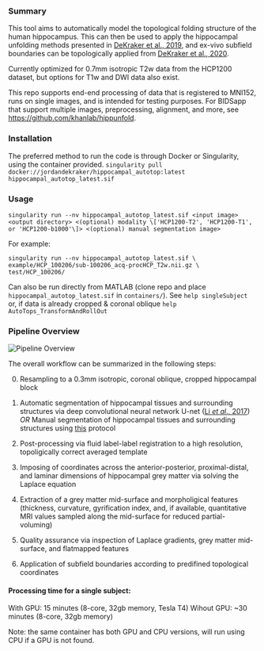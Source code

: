### Summary

This tool aims to automatically model the topological folding structure of the human hippocampus. This can then be used to apply the hippocampal unfolding methods presented in [DeKraker et al., 2019](https://www.sciencedirect.com/science/article/pii/S1053811917309977), and ex-vivo subfield boundaries can be topologically applied from [DeKraker et al., 2020](https://www.sciencedirect.com/science/article/pii/S105381191930919X?via%3Dihub).

Currently optimized for 0.7mm isotropic T2w data from the HCP1200 dataset, but options for T1w and DWI data also exist. 

This repo supports end-end processing of data that is registered to MNI152, runs on single images, and is intended for testing purposes. For BIDSapp that support multiple images, preprocessing, alignment, and more, see https://github.com/khanlab/hippunfold.

### Installation

The preferred method to run the code is through Docker or Singularity, using the container provided. 
`singularity pull docker://jordandekraker/hippocampal_autotop:latest hippocampal_autotop_latest.sif`

### Usage
`singularity run --nv hippocampal_autotop_latest.sif <input image> <output directory> <(optional) modality \['HCP1200-T2', 'HCP1200-T1', or 'HCP1200-b1000'\]> <(optional) manual segmentation image>`

For example:
```
singularity run --nv hippocampal_autotop_latest.sif \
example/HCP_100206/sub-100206_acq-procHCP_T2w.nii.gz \
test/HCP_100206/
```
Can also be run directly from MATLAB (clone repo and place `hippocampal_autotop_latest.sif` in `containers/`). See `help singleSubject` or, if data is already cropped & coronal oblique `help AutoTops_TransformAndRollOut`

### Pipeline Overview

![Pipeline Overview](https://github.com/jordandekraker/Hippocampal_AutoTop/blob/master/misc/pipeline_overview.png)

The overall workflow can be summarized in the following steps:

0) Resampling to a 0.3mm isotropic, coronal oblique, cropped hippocampal block

1) Automatic segmentation of hippocampal tissues and surrounding structures via deep convolutional neural network U-net ([Li _et al_., 2017](https://arxiv.org/abs/1707.01992)) _OR_ Manual segmentation of hippocampal tissues and surrounding structures using [this](https://ars.els-cdn.com/content/image/1-s2.0-S1053811917309977-mmc1.pdf) protocol

2) Post-processing via fluid label-label registration to a high resolution, topoligically correct averaged template

3) Imposing of coordinates across the anterior-posterior, proximal-distal, and laminar dimensions of hippocampal grey matter via solving the Laplace equation

4) Extraction of a grey matter mid-surface and morpholigical features (thickness, curvature, gyrification index, and, if available, quantitative MRI values sampled along the mid-surface for reduced partial-voluming)

5) Quality assurance via inspection of Laplace gradients, grey matter mid-surface, and flatmapped features

6) Application of subfield boundaries according to predifined topological coordinates

#### Processing time for a single subject:

With GPU: 15 minutes (8-core, 32gb memory, Tesla T4)
Wihout GPU: ~30 minutes (8-core, 32gb memory) 

Note: the same container has both GPU and CPU versions, will run using CPU if a GPU is not found.
